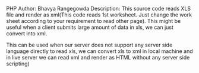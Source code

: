 PHP
Author: Bhavya Rangegowda
Description: This source code reads XLS file and render as xml(This code reads 1st worksheet. Just change the work sheet according to your requirement 
to read other page). This might be useful  when a client submits large amount of data in xls, we can just convert into xml. 

This can be used when our server does not support any server side language directly to read xls, we can convert xls to xml in local machine 
and in live server we can read xml and render as HTML without any server side scripting)
